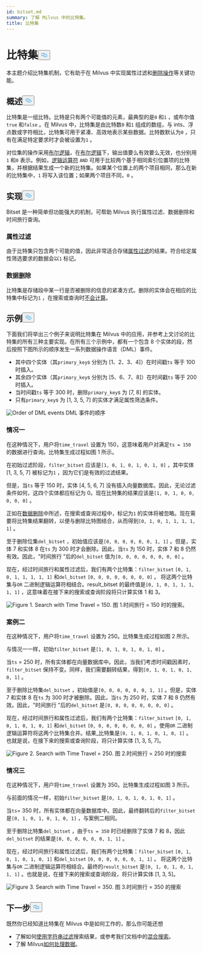 ```yaml
---
id: bitset.md
summary: 了解 Milvus 中的比特集。
title: 比特集
---
```

<h1 id="Bitset" class="common-anchor-header">比特集<button data-href="#Bitset" class="anchor-icon" translate="no">
      <svg translate="no"
        aria-hidden="true"
        focusable="false"
        height="20"
        version="1.1"
        viewBox="0 0 16 16"
        width="16"
      >
        <path
          fill="#0092E4"
          fill-rule="evenodd"
          d="M4 9h1v1H4c-1.5 0-3-1.69-3-3.5S2.55 3 4 3h4c1.45 0 3 1.69 3 3.5 0 1.41-.91 2.72-2 3.25V8.59c.58-.45 1-1.27 1-2.09C10 5.22 8.98 4 8 4H4c-.98 0-2 1.22-2 2.5S3 9 4 9zm9-3h-1v1h1c1 0 2 1.22 2 2.5S13.98 12 13 12H9c-.98 0-2-1.22-2-2.5 0-.83.42-1.64 1-2.09V6.25c-1.09.53-2 1.84-2 3.25C6 11.31 7.55 13 9 13h4c1.45 0 3-1.69 3-3.5S14.5 6 13 6z"
        ></path>
      </svg>
    </button></h1><p>本主题介绍比特集机制，它有助于在 Milvus 中实现属性过滤和<a href="https://milvus.io/blog/2022-02-07-how-milvus-deletes-streaming-data-in-distributed-cluster.md">删除操作</a>等关键功能。</p>
<h2 id="Overview" class="common-anchor-header">概述<button data-href="#Overview" class="anchor-icon" translate="no">
      <svg translate="no"
        aria-hidden="true"
        focusable="false"
        height="20"
        version="1.1"
        viewBox="0 0 16 16"
        width="16"
      >
        <path
          fill="#0092E4"
          fill-rule="evenodd"
          d="M4 9h1v1H4c-1.5 0-3-1.69-3-3.5S2.55 3 4 3h4c1.45 0 3 1.69 3 3.5 0 1.41-.91 2.72-2 3.25V8.59c.58-.45 1-1.27 1-2.09C10 5.22 8.98 4 8 4H4c-.98 0-2 1.22-2 2.5S3 9 4 9zm9-3h-1v1h1c1 0 2 1.22 2 2.5S13.98 12 13 12H9c-.98 0-2-1.22-2-2.5 0-.83.42-1.64 1-2.09V6.25c-1.09.53-2 1.84-2 3.25C6 11.31 7.55 13 9 13h4c1.45 0 3-1.69 3-3.5S14.5 6 13 6z"
        ></path>
      </svg>
    </button></h2><p>比特集是一组比特。比特是只有两个可能值的元素，最典型的是<code translate="no">0</code> 和<code translate="no">1</code> ，或布尔值<code translate="no">true</code> 和<code translate="no">false</code> 。在 Milvus 中，比特集是由比特数<code translate="no">0</code> 和<code translate="no">1</code> 组成的数组，与 ints、浮点数或字符相比，比特集可用于紧凑、高效地表示某些数据。比特数默认为<code translate="no">0</code> ，只有在满足特定要求时才会被设置为<code translate="no">1</code> 。</p>
<p>对位集的操作采用<a href="/docs/zh/boolean.md">布尔逻辑</a>，在<a href="/docs/zh/boolean.md">布尔逻辑</a>下，输出值要么有效要么无效，也分别用<code translate="no">1</code> 和<code translate="no">0</code> 表示。例如，<a href="https://milvus.io/docs/v2.1.x/boolean.md#Logical-operators">逻辑运算符</a> <code translate="no">AND</code> 可用于比较两个基于相同索引位置项的比特集，并根据结果生成一个新的比特集。如果某个位置上的两个项目相同，那么在新的比特集中，<code translate="no">1</code> 将写入该位置；如果两个项目不同，<code translate="no">0</code> 。</p>
<h2 id="Implementation" class="common-anchor-header">实现<button data-href="#Implementation" class="anchor-icon" translate="no">
      <svg translate="no"
        aria-hidden="true"
        focusable="false"
        height="20"
        version="1.1"
        viewBox="0 0 16 16"
        width="16"
      >
        <path
          fill="#0092E4"
          fill-rule="evenodd"
          d="M4 9h1v1H4c-1.5 0-3-1.69-3-3.5S2.55 3 4 3h4c1.45 0 3 1.69 3 3.5 0 1.41-.91 2.72-2 3.25V8.59c.58-.45 1-1.27 1-2.09C10 5.22 8.98 4 8 4H4c-.98 0-2 1.22-2 2.5S3 9 4 9zm9-3h-1v1h1c1 0 2 1.22 2 2.5S13.98 12 13 12H9c-.98 0-2-1.22-2-2.5 0-.83.42-1.64 1-2.09V6.25c-1.09.53-2 1.84-2 3.25C6 11.31 7.55 13 9 13h4c1.45 0 3-1.69 3-3.5S14.5 6 13 6z"
        ></path>
      </svg>
    </button></h2><p>Bitset 是一种简单但功能强大的机制，可帮助 Milvus 执行属性过滤、数据删除和时间旅行查询。</p>
<h3 id="Attribute-filtering" class="common-anchor-header">属性过滤</h3><p>由于比特集只包含两个可能的值，因此非常适合存储<a href="https://milvus.io/docs/v2.1.x/hybridsearch.md">属性过滤</a>的结果。符合给定属性筛选要求的数据会以<code translate="no">1</code> 标记。</p>
<h3 id="Data-deletion" class="common-anchor-header">数据删除</h3><p>比特集是存储段中某一行是否被删除的信息的紧凑方式。删除的实体会在相应的比特集中标记为<code translate="no">1</code> ，在搜索或查询时<a href="https://milvus.io/blog/deleting-data-in-milvus.md">不会计算</a>。</p>
<h2 id="Examples" class="common-anchor-header">示例<button data-href="#Examples" class="anchor-icon" translate="no">
      <svg translate="no"
        aria-hidden="true"
        focusable="false"
        height="20"
        version="1.1"
        viewBox="0 0 16 16"
        width="16"
      >
        <path
          fill="#0092E4"
          fill-rule="evenodd"
          d="M4 9h1v1H4c-1.5 0-3-1.69-3-3.5S2.55 3 4 3h4c1.45 0 3 1.69 3 3.5 0 1.41-.91 2.72-2 3.25V8.59c.58-.45 1-1.27 1-2.09C10 5.22 8.98 4 8 4H4c-.98 0-2 1.22-2 2.5S3 9 4 9zm9-3h-1v1h1c1 0 2 1.22 2 2.5S13.98 12 13 12H9c-.98 0-2-1.22-2-2.5 0-.83.42-1.64 1-2.09V6.25c-1.09.53-2 1.84-2 3.25C6 11.31 7.55 13 9 13h4c1.45 0 3-1.69 3-3.5S14.5 6 13 6z"
        ></path>
      </svg>
    </button></h2><p>下面我们将举出三个例子来说明比特集在 Milvus 中的应用，并参考上文讨论的比特集的所有三种主要实现。在所有三个示例中，都有一个包含 8 个实体的段，然后按照下图所示的顺序发生一系列数据操作语言（DML）事件。</p>
<ul>
<li>其中四个实体（其<code translate="no">primary_key</code>s 分别为 [1、2、3、4]）在时间戳<code translate="no">ts</code> 等于 100 时插入。</li>
<li>其余四个实体（其<code translate="no">primary_key</code>s 分别为 [5、6、7、8]）在时间戳<code translate="no">ts</code> 等于 200 时插入。</li>
<li>当时间戳<code translate="no">ts</code> 等于 300 时，删除<code translate="no">primary_key</code>s 为 [7, 8] 的实体。</li>
<li>只有<code translate="no">primary_key</code>s 为 [1, 3, 5, 7] 的实体才满足属性筛选条件。</li>
</ul>
<p>
  
   <span class="img-wrapper"> <img translate="no" src="/docs/v2.4.x/assets/bitset_0.svg" alt="Order of DML events" class="doc-image" id="order-of-dml-events" />
   </span> <span class="img-wrapper"> <span>DML 事件的顺序</span> </span></p>
<h3 id="Case-one" class="common-anchor-header">情况一</h3><p>在这种情况下，用户将<code translate="no">time_travel</code> 设置为 150，这意味着用户对满足<code translate="no">ts = 150</code> 的数据进行查询。比特集生成过程如图 1 所示。</p>
<p>在初始过滤阶段，<code translate="no">filter_bitset</code> 应该是<code translate="no">[1, 0, 1, 0, 1, 0, 1, 0]</code> ，其中实体 [1, 3, 5, 7] 被标记为<code translate="no">1</code> ，因为它们是有效的过滤结果。</p>
<p>但是，当<code translate="no">ts</code> 等于 150 时，实体 [4, 5, 6, 7] 没有插入向量数据库。因此，无论过滤条件如何，这四个实体都应标记为 0。现在比特集的结果应该是<code translate="no">[1, 0, 1, 0, 0, 0, 0, 0]</code> 。</p>
<p>正如在<a href="#data-deletion">数据删除</a>中所述，在搜索或查询过程中，标记为<code translate="no">1</code> 的实体将被忽略。现在需要将比特集结果翻转，以便与删除比特图结合，从而得到<code translate="no">[0, 1, 0, 1, 1, 1, 1, 1]</code> 。</p>
<p>至于删除位集<code translate="no">del_bitset</code> ，初始值应该是<code translate="no">[0, 0, 0, 0, 0, 0, 1, 1]</code> 。但是，实体 7 和实体 8 在<code translate="no">ts</code> 为 300 时才会删除。因此，当<code translate="no">ts</code> 为 150 时，实体 7 和 8 仍然有效。因此，"时间旅行 "后的<code translate="no">del_bitset</code> 值为<code translate="no">[0, 0, 0, 0, 0, 0, 0, 0]</code> 。</p>
<p>现在，经过时间旅行和属性过滤后，我们有两个比特集：<code translate="no">filter_bitset</code> <code translate="no">[0, 1, 0, 1, 1, 1, 1, 1]</code> 和<code translate="no">del_bitset</code> <code translate="no">[0, 0, 0, 0, 0, 0, 0, 0]</code> 。  将这两个比特集与<code translate="no">OR</code> 二进制逻辑运算符相结合。result_bitset 的最终值是<code translate="no">[0, 1, 0, 1, 1, 1, 1, 1]</code> ，这意味着在接下来的搜索或查询阶段将只计算实体 1 和 3。</p>
<p>
 <span class="img-wrapper">
   <img translate="no" src="/docs/v2.4.x/assets/bitset_1.jpg" alt="Figure 1. Search with Time Travel = 150." class="doc-image" id="figure-1.-search-with-time-travel-=-150." />
   <span>图 1.时间旅行 = 150 时的搜索</span>。 </span></p>
<h3 id="Case-two" class="common-anchor-header">案例二</h3><p>在这种情况下，用户将<code translate="no">time_travel</code> 设置为 250。比特集生成过程如图 2 所示。</p>
<p>与情况一一样，初始<code translate="no">filter_bitset</code> 是<code translate="no">[1, 0, 1, 0, 1, 0, 1, 0]</code> 。</p>
<p>当<code translate="no">ts</code> = 250 时，所有实体都在向量数据库中。因此，当我们考虑时间戳因素时，<code translate="no">filter_bitset</code> 保持不变。同样，我们需要翻转结果，得到<code translate="no">[0, 1, 0, 1, 0, 1, 0, 1]</code> 。</p>
<p>至于删除比特集<code translate="no">del_bitset</code> ，初始值是<code translate="no">[0, 0, 0, 0, 0, 0, 1, 1]</code> 。但是，实体 7 和实体 8 在<code translate="no">ts</code> 为 300 时才被删除。因此，当<code translate="no">ts</code> 为 250 时，实体 7 和 8 仍然有效。因此，"时间旅行 "后的<code translate="no">del_bitset</code> 是<code translate="no">[0, 0, 0, 0, 0, 0, 0, 0]</code> 。</p>
<p>现在，经过时间旅行和属性过滤后，我们有两个比特集：<code translate="no">filter_bitset</code> <code translate="no">[0, 1, 0, 1, 0, 1, 0, 1]</code> 和<code translate="no">del_bitset</code> <code translate="no">[0, 0, 0, 0, 0, 0, 0, 0]</code> 。使用<code translate="no">OR</code> 二进制逻辑运算符将这两个比特集合并。结果_比特集是<code translate="no">[0, 1, 0, 1, 0, 1, 0, 1]</code> 。也就是说，在接下来的搜索或查询阶段，将只计算实体 [1, 3, 5, 7]。</p>
<p>
 <span class="img-wrapper">
   <img translate="no" src="/docs/v2.4.x/assets/bitset_2.jpg" alt="Figure 2. Search with Time Travel = 250." class="doc-image" id="figure-2.-search-with-time-travel-=-250." />
   <span>图 2.时间旅行 = 250 时的搜索</span> </span></p>
<h3 id="Case-three" class="common-anchor-header">情况三</h3><p>在这种情况下，用户将<code translate="no">time_travel</code> 设置为 350。比特集生成过程如图 3 所示。</p>
<p>与前面的情况一样，初始<code translate="no">filter_bitset</code> 是<code translate="no">[0, 1, 0, 1, 0, 1, 0, 1]</code> 。</p>
<p>当<code translate="no">ts</code>= 350 时，所有实体都在向量数据库中。因此，最终翻转后的<code translate="no">filter_bitset</code> 是<code translate="no">[0, 1, 0, 1, 0, 1, 0, 1]</code> ，与案例二相同。</p>
<p>至于删除比特集<code translate="no">del_bitset</code> ，由于<code translate="no">ts = 350</code> 时已经删除了实体 7 和 8，因此<code translate="no">del_bitset</code> 的结果是<code translate="no">[0, 0, 0, 0, 0, 0, 1, 1]</code> 。</p>
<p>现在，经过时间旅行和属性过滤后，我们有两个比特集：<code translate="no">filter_bitset</code> <code translate="no">[0, 1, 0, 1, 0, 1, 0, 1]</code> 和<code translate="no">del_bitset</code> <code translate="no">[0, 0, 0, 0, 0, 0, 1, 1]</code> 。  将这两个比特集与<code translate="no">OR</code> 二进制逻辑运算符相结合。最终的<code translate="no">result_bitset</code> 是<code translate="no">[0, 1, 0, 1, 0, 1, 1, 1]</code> 。也就是说，在接下来的搜索或查询阶段，将只计算实体 [1, 3, 5]。</p>
<p>
 <span class="img-wrapper">
   <img translate="no" src="/docs/v2.4.x/assets/bitset_3.jpg" alt="Figure 3. Search with Time Travel = 350." class="doc-image" id="figure-3.-search-with-time-travel-=-350." />
   <span>图 3.时间旅行 = 350 的搜索</span> </span></p>
<h2 id="Whats-next" class="common-anchor-header">下一步<button data-href="#Whats-next" class="anchor-icon" translate="no">
      <svg translate="no"
        aria-hidden="true"
        focusable="false"
        height="20"
        version="1.1"
        viewBox="0 0 16 16"
        width="16"
      >
        <path
          fill="#0092E4"
          fill-rule="evenodd"
          d="M4 9h1v1H4c-1.5 0-3-1.69-3-3.5S2.55 3 4 3h4c1.45 0 3 1.69 3 3.5 0 1.41-.91 2.72-2 3.25V8.59c.58-.45 1-1.27 1-2.09C10 5.22 8.98 4 8 4H4c-.98 0-2 1.22-2 2.5S3 9 4 9zm9-3h-1v1h1c1 0 2 1.22 2 2.5S13.98 12 13 12H9c-.98 0-2-1.22-2-2.5 0-.83.42-1.64 1-2.09V6.25c-1.09.53-2 1.84-2 3.25C6 11.31 7.55 13 9 13h4c1.45 0 3-1.69 3-3.5S14.5 6 13 6z"
        ></path>
      </svg>
    </button></h2><p>既然你已经知道比特集在 Milvus 中是如何工作的，那么你可能还想</p>
<ul>
<li>了解如何<a href="https://milvus.io/blog/2022-08-08-How-to-use-string-data-to-empower-your-similarity-search-applications.md">使用字符串过滤</a>搜索结果，或参考我们文档中的<a href="https://milvus.io/docs/hybridsearch.md">混合搜索</a>。</li>
<li>了解 Milvus<a href="https://milvus.io/docs/v2.1.x/data_processing.md">如何处理数据</a>。</li>
</ul>
